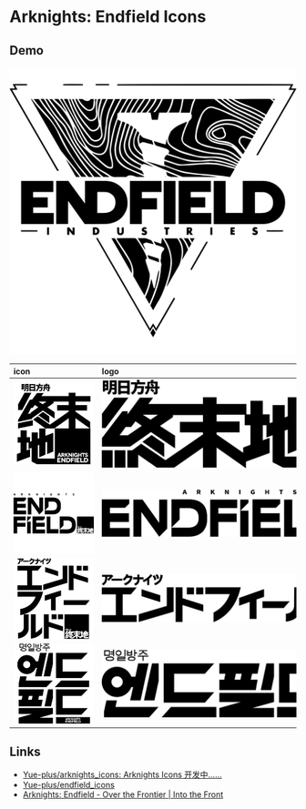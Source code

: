 # Arknights: Endfield Icons

## Demo

[![](./svg/endfield-industries.svg)](https://raw.githubusercontent.com/Yue-plus/endfield_icons/main/svg/endfield-industries.svg)

| icon　　　　　　　　                                                                                                               | logo　　　　　　　　　　　　　　　　　　　　　　　　　　　　　　　　　　                                                                                     |
|:---------------------------------------------------------------------------------------------------------------------------|:---------------------------------------------------------------------------------------------------------------------------|
| [![](./svg/endfield-icon-zh.svg)](https://raw.githubusercontent.com/Yue-plus/endfield_icons/main/svg/endfield-icon-zh.svg) | [![](./svg/endfield-logo-zh.svg)](https://raw.githubusercontent.com/Yue-plus/endfield_icons/main/svg/endfield-logo-zh.svg) |
| [![](./svg/endfield-icon-en.svg)](https://raw.githubusercontent.com/Yue-plus/endfield_icons/main/svg/endfield-icon-en.svg) | [![](./svg/endfield-logo-en.svg)](https://raw.githubusercontent.com/Yue-plus/endfield_icons/main/svg/endfield-logo-en.svg) |
| [![](./svg/endfield-icon-ja.svg)](https://raw.githubusercontent.com/Yue-plus/endfield_icons/main/svg/endfield-icon-ja.svg) | [![](./svg/endfield-logo-ja.svg)](https://raw.githubusercontent.com/Yue-plus/endfield_icons/main/svg/endfield-logo-ja.svg) |
| [![](./svg/endfield-icon-ko.svg)](https://raw.githubusercontent.com/Yue-plus/endfield_icons/main/svg/endfield-icon-ko.svg) | [![](./svg/endfield-logo-ko.svg)](https://raw.githubusercontent.com/Yue-plus/endfield_icons/main/svg/endfield-logo-ko.svg) |

## Links

- [Yue-plus/arknights_icons: Arknights Icons 开发中……](https://github.com/Yue-plus/arknights_icons)
- [Yue-plus/endfield_icons](https://github.com/Yue-plus/endfield_icons)
- [Arknights: Endfield - Over the Frontier | Into the Front](https://endfield.hypergryph.global/)

